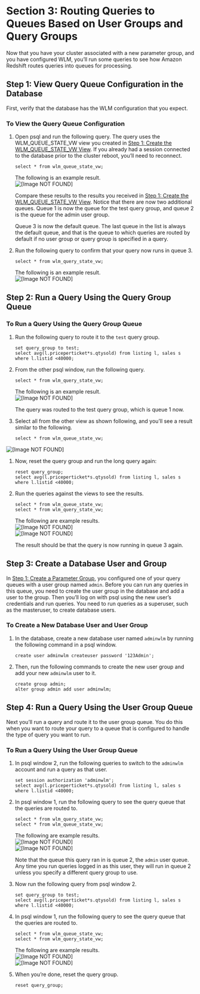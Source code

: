 # Section 3: Routing Queries to Queues Based on User Groups and Query Groups<a name="tutorial-wlm-routing-queries-to-queues"></a>

Now that you have your cluster associated with a new parameter group, and you have configured WLM, you’ll run some queries to see how Amazon Redshift routes queries into queues for processing\.

## Step 1: View Query Queue Configuration in the Database<a name="tutorial-wlm-view-query-config"></a>

First, verify that the database has the WLM configuration that you expect\.

### To View the Query Queue Configuration<a name="how-to-wlm-view-query-config"></a>

1. Open psql and run the following query\. The query uses the WLM\_QUEUE\_STATE\_VW view you created in [Step 1: Create the WLM\_QUEUE\_STATE\_VW View](tutorial-wlm-understanding-default-processing.md#tutorial-wlm-create-queue-state-view)\. If you already had a session connected to the database prior to the cluster reboot, you’ll need to reconnect\.

   ```
   select * from wlm_queue_state_vw;
   ```

   The following is an example result\.  
![\[Image NOT FOUND\]](http://docs.aws.amazon.com/redshift/latest/dg/images/psql_tutorial_wlm_060.png)

   Compare these results to the results you received in [Step 1: Create the WLM\_QUEUE\_STATE\_VW View](tutorial-wlm-understanding-default-processing.md#tutorial-wlm-create-queue-state-view)\. Notice that there are now two additional queues\. Queue 1 is now the queue for the test query group, and queue 2 is the queue for the admin user group\.

   Queue 3 is now the default queue\. The last queue in the list is always the default queue, and that is the queue to which queries are routed by default if no user group or query group is specified in a query\.

1. Run the following query to confirm that your query now runs in queue 3\.

   ```
   select * from wlm_query_state_vw;
   ```

   The following is an example result\.  
![\[Image NOT FOUND\]](http://docs.aws.amazon.com/redshift/latest/dg/images/psql_tutorial_wlm_070.png)

## Step 2: Run a Query Using the Query Group Queue<a name="tutorial-wlm-query-group"></a>

### To Run a Query Using the Query Group Queue<a name="how-to-wlm-query-group"></a>

1. Run the following query to route it to the `test` query group\.

   ```
   set query_group to test;
   select avg(l.priceperticket*s.qtysold) from listing l, sales s where l.listid <40000;
   ```

1. From the other psql window, run the following query\.

   ```
   select * from wlm_query_state_vw;
   ```

   The following is an example result\.  
![\[Image NOT FOUND\]](http://docs.aws.amazon.com/redshift/latest/dg/images/psql_tutorial_wlm_080.png)

   The query was routed to the test query group, which is queue 1 now\.

1. Select all from the other view as shown following, and you’ll see a result similar to the following\.

   ```
   select * from wlm_queue_state_vw;
   ```  
![\[Image NOT FOUND\]](http://docs.aws.amazon.com/redshift/latest/dg/images/psql_tutorial_wlm_090.png)

1. Now, reset the query group and run the long query again:

   ```
   reset query_group;
   select avg(l.priceperticket*s.qtysold) from listing l, sales s where l.listid <40000;
   ```

1. Run the queries against the views to see the results\.

   ```
   select * from wlm_queue_state_vw;
   select * from wlm_query_state_vw;
   ```

   The following are example results\.  
![\[Image NOT FOUND\]](http://docs.aws.amazon.com/redshift/latest/dg/images/psql_tutorial_wlm_100.png)  
![\[Image NOT FOUND\]](http://docs.aws.amazon.com/redshift/latest/dg/images/psql_tutorial_wlm_110.png)

   The result should be that the query is now running in queue 3 again\.

## Step 3: Create a Database User and Group<a name="tutorial-wlm-create-db-user-and-group"></a>

In [Step 1: Create a Parameter Group](tutorial-wlm-modifying-wlm-configuration.md#tutorial-wlm-create-parameter-group), you configured one of your query queues with a user group named `admin`\. Before you can run any queries in this queue, you need to create the user group in the database and add a user to the group\. Then you’ll log on with psql using the new user’s credentials and run queries\. You need to run queries as a superuser, such as the masteruser, to create database users\.

### To Create a New Database User and User Group<a name="how-to-wlm-create-db-user-and-group"></a>

1. In the database, create a new database user named `adminwlm` by running the following command in a psql window\.

   ```
   create user adminwlm createuser password '123Admin';
   ```

1. Then, run the following commands to create the new user group and add your new `adminwlm` user to it\.

   ```
   create group admin;
   alter group admin add user adminwlm;
   ```

## Step 4: Run a Query Using the User Group Queue<a name="tutorial-wlm-user-group-query"></a>

Next you’ll run a query and route it to the user group queue\. You do this when you want to route your query to a queue that is configured to handle the type of query you want to run\.

### To Run a Query Using the User Group Queue<a name="how-to-wlm-user-group-query"></a>

1. In psql window 2, run the following queries to switch to the `adminwlm` account and run a query as that user\.

   ```
   set session authorization 'adminwlm';
   select avg(l.priceperticket*s.qtysold) from listing l, sales s where l.listid <40000;
   ```

1. In psql window 1, run the following query to see the query queue that the queries are routed to\.

   ```
   select * from wlm_query_state_vw;
   select * from wlm_queue_state_vw;
   ```

   The following are example results\.  
![\[Image NOT FOUND\]](http://docs.aws.amazon.com/redshift/latest/dg/images/psql_tutorial_wlm_120.png)  
![\[Image NOT FOUND\]](http://docs.aws.amazon.com/redshift/latest/dg/images/psql_tutorial_wlm_130.png)

   Note that the queue this query ran in is queue 2, the `admin` user queue\. Any time you run queries logged in as this user, they will run in queue 2 unless you specify a different query group to use\.

1. Now run the following query from psql window 2\.

   ```
   set query_group to test;
   select avg(l.priceperticket*s.qtysold) from listing l, sales s where l.listid <40000;
   ```

1. In psql window 1, run the following query to see the query queue that the queries are routed to\.

   ```
   select * from wlm_queue_state_vw;
   select * from wlm_query_state_vw;
   ```

   The following are example results\.  
![\[Image NOT FOUND\]](http://docs.aws.amazon.com/redshift/latest/dg/images/psql_tutorial_wlm_140.png)  
![\[Image NOT FOUND\]](http://docs.aws.amazon.com/redshift/latest/dg/images/psql_tutorial_wlm_150.png)

1. When you’re done, reset the query group\.

   ```
   reset query_group;
   ```